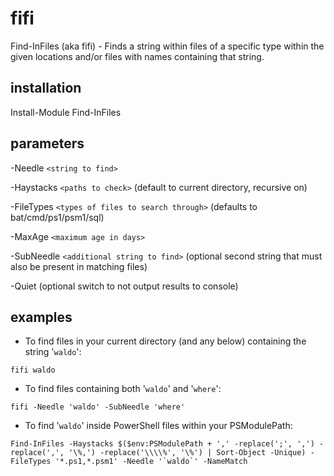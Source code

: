 # fifi

Find-InFiles (aka fifi) - Finds a string within files of a specific type within the given locations and/or files with names containing that string.

## installation

Install-Module Find-InFiles

## parameters

-Needle  `<string to find>`

-Haystacks `<paths to check>` (default to current directory, recursive on)

-FileTypes `<types of files to search through>` (defaults to bat/cmd/ps1/psm1/sql)

-MaxAge  `<maximum age in days>`

-SubNeedle `<additional string to find>` (optional second string that must also be present in matching files)

-Quiet (optional switch to not output results to console)

## examples

- To find files in your current directory (and any below) containing the string '`waldo`':

```console
fifi waldo
```

- To find files containing both '`waldo`' and '`where`':

```console
fifi -Needle 'waldo' -SubNeedle 'where'
```

- To find '`waldo`' inside PowerShell files within your PSModulePath:

```console
Find-InFiles -Haystacks $($env:PSModulePath + ',' -replace(';', ',') -replace(',', '\%,') -replace('\\\\%', '\%') | Sort-Object -Unique) -FileTypes '*.ps1,*.psm1' -Needle '`waldo`' -NameMatch
``` 
